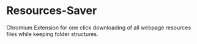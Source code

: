 # Resources-Saver
Chromium Extension for one click downloading of all webpage resources files while keeping folder structures.
